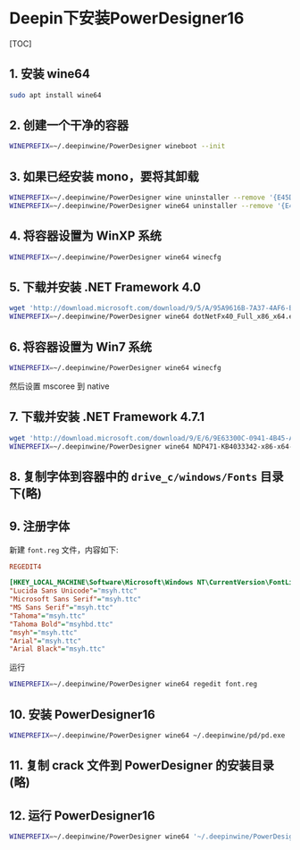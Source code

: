 # Deepin下安装PowerDesigner16

[TOC]

## 1. 安装 wine64

```sh
sudo apt install wine64
```

## 2. 创建一个干净的容器

```sh
WINEPREFIX=~/.deepinwine/PowerDesigner wineboot --init
```

## 3. 如果已经安装 mono，要将其卸载

```sh
WINEPREFIX=~/.deepinwine/PowerDesigner wine uninstaller --remove '{E45D8920-A758-4088-B6C6-31DBB276992E}'
WINEPREFIX=~/.deepinwine/PowerDesigner wine64 uninstaller --remove '{E45D8920-A758-4088-B6C6-31DBB276992E}'
```

## 4. 将容器设置为 WinXP 系统

```sh
WINEPREFIX=~/.deepinwine/PowerDesigner wine64 winecfg
```

## 5. 下载并安装 .NET Framework 4.0

```sh
wget 'http://download.microsoft.com/download/9/5/A/95A9616B-7A37-4AF6-BC36-D6EA96C8DAAE/dotNetFx40_Full_x86_x64.exe'
WINEPREFIX=~/.deepinwine/PowerDesigner wine64 dotNetFx40_Full_x86_x64.exe /q && WINEPREFIX=~/.deepinwine/PowerDesigner wineserver -k
```

## 6. 将容器设置为 Win7 系统

```sh
WINEPREFIX=~/.deepinwine/PowerDesigner wine64 winecfg
```

然后设置 mscoree 到 native

## 7. 下载并安装 .NET Framework 4.7.1

```sh
wget 'http://download.microsoft.com/download/9/E/6/9E63300C-0941-4B45-A0EC-0008F96DD480/NDP471-KB4033342-x86-x64-AllOS-ENU.exe'
WINEPREFIX=~/.deepinwine/PowerDesigner wine64 NDP471-KB4033342-x86-x64-AllOS-ENU.exe /q && WINEPREFIX=~/.deepinwine/PowerDesigner wineserver -k
```

## 8. 复制字体到容器中的 `drive_c/windows/Fonts` 目录下(略)

## 9. 注册字体

新建 `font.reg` 文件，内容如下:

```ini
REGEDIT4

[HKEY_LOCAL_MACHINE\Software\Microsoft\Windows NT\CurrentVersion\FontLink\SystemLink]
"Lucida Sans Unicode"="msyh.ttc"
"Microsoft Sans Serif"="msyh.ttc"
"MS Sans Serif"="msyh.ttc"
"Tahoma"="msyh.ttc"
"Tahoma Bold"="msyhbd.ttc"
"msyh"="msyh.ttc"
"Arial"="msyh.ttc"
"Arial Black"="msyh.ttc"
```

运行

```sh
WINEPREFIX=~/.deepinwine/PowerDesigner wine64 regedit font.reg
```

## 10. 安装 PowerDesigner16

```sh
WINEPREFIX=~/.deepinwine/PowerDesigner wine64 ~/.deepinwine/pd/pd.exe
```

## 11. 复制 crack 文件到 PowerDesigner 的安装目录(略)

## 12. 运行 PowerDesigner16

```sh
WINEPREFIX=~/.deepinwine/PowerDesigner wine64 '~/.deepinwine/PowerDesigner/drive_c/Program Files/SAP/PowerDesigner 16/PdShell16.exe'
```

